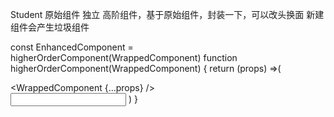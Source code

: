 Student
原始组件 独立
高阶组件，基于原始组件，封装一下，可以改头换面
新建组件会产生垃圾组件


const EnhancedComponent = higherOrderComponent(WrappedComponent)
  function higherOrderComponent(WrappedComponent) {
      return (props) =>(
          <div>
            <WrappedComponent {...props} />
          </div>
          <input />
      )
  }